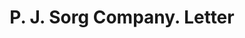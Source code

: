 ---
doi: 10.7916/D8FJ3TXR
date_other: '1890'
date_other_textual: 1890-1899
form: correspondence
genre:
- Letters (correspondence)
name:
- P. J. Sorg Company
object_in_context_url: https://biggert.cul.columbia.edu/items/view/ave_biggert_01314
subject_hierarchical_geographic:
- Middletown, Ohio, United States
subject_name:
- P. J. Sorg Company
title: P. J. Sorg Company. Letter
sort_title: P. J. Sorg Company. Letter
call_number: ave_biggert_01314
coordinates:
- 39.5,-84.38333333333334
pid: ave_biggert_01314
identifiers: ave_biggert_01314
thumbnail: https://derivativo-2.library.columbia.edu/iiif/2/ldpd:343184/full/!256,256/0/native.jpg
permalink: "/biggert/ave_biggert_01314/"
layout: iiif-image-page
---